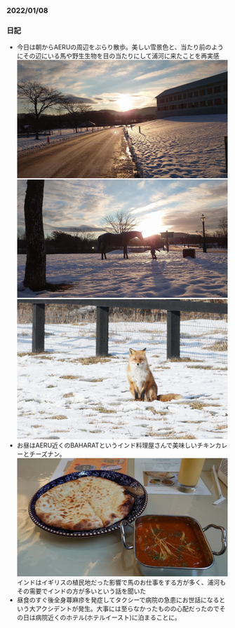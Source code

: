 ### 2022/01/08
### 日記
- 今日は朝からAERUの周辺をぶらり散歩。美しい雪景色と、当たり前のようにその辺にいる馬や野生生物を目の当たりにして浦河に来たことを再実感 ![朝日](DSC_3846.jpg) ![朝日と馬](DSC_3849.jpg) ![きつねさん](DSC06271.jpg)
- お昼はAERU近くのBAHARATというインド料理屋さんで美味しいチキンカレーとチーズナン。![インドカレー](DSC_3775.jpg) インドはイギリスの植民地だった影響で馬のお仕事をする方が多く、浦河もその需要でインドの方が多いという話を聞いた
- 昼食のすぐ後全身蕁麻疹を発症してタクシーで病院の急患にお世話になるという大アクシデントが発生。大事には至らなかったものの心配だったのでその日は病院近くのホテル(ホテルイースト)に泊まることに。